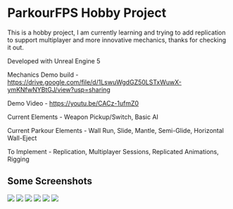 # ParkourFPS Hobby Project

This is a hobby project, I am currently learning and trying to add replication to support multiplayer and more innovative mechanics, thanks for checking it out.

Developed with Unreal Engine 5

Mechanics Demo build - https://drive.google.com/file/d/1LswuWgdGZ50LSTxWuwX-ymKNfwNYBtGJ/view?usp=sharing

Demo Video - https://youtu.be/CACz-1ufmZ0

Current Elements - Weapon Pickup/Switch, Basic AI

Current Parkour Elements - Wall Run, Slide, Mantle, Semi-Glide, Horizontal Wall-Eject

To Implement - Replication, Multiplayer Sessions, Replicated Animations, Rigging

## Some Screenshots

![](Screenshots/Screenshot1.png)
![](Screenshots/Screenshot2.png)
![](Screenshots/Screenshot3.png)
![](Screenshots/Screenshot4.png)
![](Screenshots/Screenshot5.png)
![](Screenshots/Screenshot6.png)

